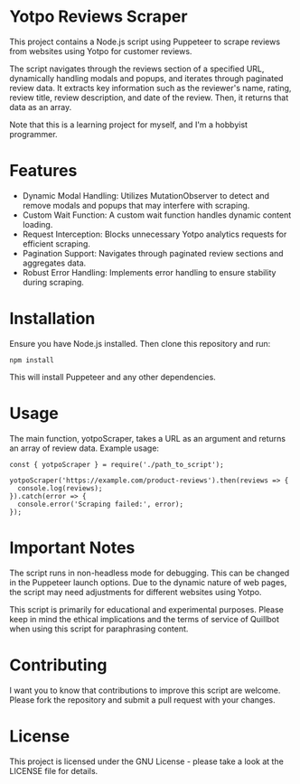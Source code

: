 # Yotpo Reviews Scraper
This project contains a Node.js script using Puppeteer to scrape reviews from websites using Yotpo for customer reviews.

The script navigates through the reviews section of a specified URL, dynamically handling modals and popups, and iterates through paginated review data. It extracts key information such as the reviewer's name, rating, review title, review description, and date of the review. Then, it returns that data as an array.

Note that this is a learning project for myself, and I'm a hobbyist programmer.

# Features
- Dynamic Modal Handling: Utilizes MutationObserver to detect and remove modals and popups that may interfere with scraping.
- Custom Wait Function: A custom wait function handles dynamic content loading.
- Request Interception: Blocks unnecessary Yotpo analytics requests for efficient scraping.
- Pagination Support: Navigates through paginated review sections and aggregates data.
- Robust Error Handling: Implements error handling to ensure stability during scraping.

# Installation
Ensure you have Node.js installed. Then clone this repository and run:

```
npm install
```

This will install Puppeteer and any other dependencies.

# Usage
The main function, yotpoScraper, takes a URL as an argument and returns an array of review data. Example usage:

```
const { yotpoScraper } = require('./path_to_script');

yotpoScraper('https://example.com/product-reviews').then(reviews => {
  console.log(reviews);
}).catch(error => {
  console.error('Scraping failed:', error);
});
```

# Important Notes
The script runs in non-headless mode for debugging. This can be changed in the Puppeteer launch options.
Due to the dynamic nature of web pages, the script may need adjustments for different websites using Yotpo.

This script is primarily for educational and experimental purposes. Please keep in mind the ethical implications and the terms of service of Quillbot when using this script for paraphrasing content.

# Contributing
I want you to know that contributions to improve this script are welcome. Please fork the repository and submit a pull request with your changes.

# License
This project is licensed under the GNU License - please take a look at the LICENSE file for details.
